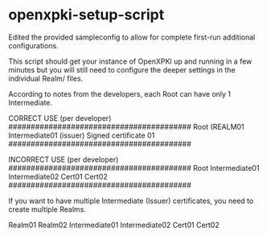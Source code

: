 # openxpki-setup-script
Edited the provided sampleconfig to allow for complete first-run additional configurations.

This script should get your instance of OpenXPKI up and running in a few minutes but you will still need to configure the deeper settings in the individual
Realm/ files.

According to notes from the developers, each Root can have only 1 Intermediate.

CORRECT USE (per developer)
#########################################
Root (REALM01
  Intermediate01 (issuer)
    Signed certificate 01
#########################################

INCORRECT USE (per developer)
#########################################
               Root
  Intermediate01  Intermediate02
      Cert01          Cert02
#########################################

If you want to have multiple Intermediate (Issuer) certificates, you need to create multiple Realms.

Realm01              Realm02
  Intermediate01       Intermediate02
    Cert01               Cert02
    
    
    
